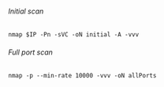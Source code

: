 
###### Initial scan
```
nmap $IP -Pn -sVC -oN initial -A -vvv
```

###### Full port scan
```
nmap -p --min-rate 10000 -vvv -oN allPorts
```
